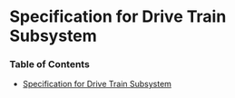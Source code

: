 # Specification for Drive Train Subsystem  
### Table of Contents  
  * [Specification for Drive Train Subsystem](#specification-for-drive-train-subsystem)
  
